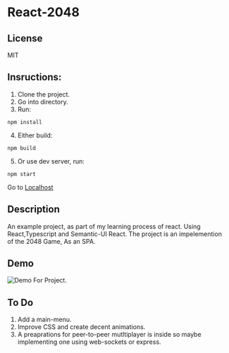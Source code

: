 # React-2048
## License 
MIT
## Insructions:
1) Clone the project.
2) Go into directory.
3) Run:
```
npm install
```
4) Either build:
```
npm build
```
5) Or use dev server, run:
```
npm start
```
Go to [Localhost](https://172.0.0.1)
## Description
An example project, as part of my learning process of react. Using React,Typescript and Semantic-UI React.
The project is an impelemention of the 2048 Game, As an SPA.
## Demo
![Demo For Project.](https://media.giphy.com/media/jSVMBI1AF5jGi9Ofo9/giphy.gif "Demo")
## To Do
1) Add a main-menu.
2) Improve CSS and create decent animations.
3) A preaprations for peer-to-peer mutltiplayer is inside so maybe implementing one using web-sockets or express.
